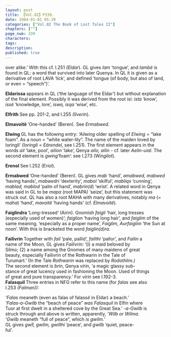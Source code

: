 ```yaml
---
layout: post
title: 【Vol.02】P339.
date: 1984-01-01 05:39
categories: ["Vol.02 The Book of Lost Tales II"]
chapters: [""]
page_num: 339
characters: 
tags: 
description: 
published: true
---
```


<p style="text-indent: 0;">
over alike.’ With this cf. I.251 <I>(Eldar</I>). GL gives <I>lam</I> ‘tongue’, and <I>lambë</I> is found in QL: a word that survived into later Quenya. In QL it is given as a derivative of root LAVA ‘lick’, and defined ‘tongue (of body, but also of land, or even = “speech”)’.
</p>

<B>Eldarissa </B>appears in QL (‘the language of the Eldar’) but without explanation of the final element. Possibly it was derived from the root isi: <I>ista</I> ‘know’, <I>issë</I> ‘knowledge, lore’, <I>iswa, isqa</I> ‘wise’, etc.

<B>Elfrith </B>See pp. 201-2, and I.255 <I>(Ilverin</I>).

<B>Elmavoitë </B>‘One-handed’ (Beren). See <I>Ermabwed</I>.

<B>Elwing </B>GL has the following entry: <I>‘Ailwing</I> older spelling of <I>Elwing =</I> “lake foam”. As a noun = “white water-lily”. The name of the maiden loved by loringli’ <I>(Ioringli = Eärendel</I>, see I.251). The first element appears in the words <I>ail</I> ‘lake, pool’, <I>ailion</I> ‘lake’, Qenya <I>ailo, ailin -</I> cf. later <I>Aelin-uial</I>. The second element is <I>gwing</I>‘foam’: see I.273 <I>(Wingilot</I>).

<B>Erenol </B>See I.252 <I>(Eriol</I>).

<B>Ermabwed </B>‘One-handed’ (Beren). GL gives <I>mab</I> ‘hand’, <I>amabwed, mabwed</I> ‘having hands', <I>mabwedri</I> ‘dexterity’, <I>mabol</I> ‘skilful’, <I>mabliqs</I> ‘cunning’, <I>mablad, mablod</I> ‘palm of hand’, <I>mabrin(d</I>) ‘wrist’. A related word in Qenya was said in GL to be <I>mapa</I> (root MAPA) ‘seize’, but this statement was struck out. QL has also a root MAHA with many derivatives, notably <I>ma</I> (= m<I>aha</I>) ‘hand’, <I>mavoitë</I> ‘having hands' (cf. <I>Elmavoitë</I>).

<B>Faiglindra </B>‘Long-tressed’ (Airin). Gnomish <I>faigli</I> ‘hair, long tresses (especially used of women)’; <I>faiglion</I> ‘having long hair’, and <I>faiglim</I> of the same meaning, ‘especially as a proper name’, <I>Faiglim, Aurfaiglim</I> ‘the Sun at noon’. With this is bracketed the word <I>faiglin(d)ra</I>.

<B>Failivrin </B>Together with <I>fail</I> ‘pale, pallid’, <I>failthi</I> ‘pallor’, and <I>Failin</I> a<BR>name of the Moon, GL gives <I>Failivrin:</I> ‘(i) a maid beloved by<BR>Silmo; (2) a name among the Gnomes of many maidens of great<BR>beauty, especially Failivrin of the Rothwarin in the Tale of<BR>Turumart.’ (In the Tale <I>Rothwarin</I> was replaced by <I>Rodothlim.)<BR></I>The second element is <I>brin</I>, Qenya <I>vírin</I>, ‘a magic glassy sub- <BR>stance of great lucency used in fashioning the Moon. Used of things<BR>of great and pure transparency.’ For <I>vírin</I> see I.192-3.<BR><B>Falasquil </B>Three entries in NFG refer to this name (for <I>falas</I> see also<BR>I.253 <I>(Falman)):</I>

<I>‘Falas</I> meaneth (even as falas of falass<I>ë</I> in Eldar) a beach.’<BR><I>'Falas-a-Gwilb</I> the “beach of peace” <I>was Falasquil</I> in Elfin where<BR>Tuor at first dwelt in a sheltered cove by the Great Sea.’ <I>-a-Gwilb</I> is<BR>struck through and above is written, apparently, <I>‘Wilb or Wilma.<BR>‘Gwilb</I> meaneth “full of peace”, which <I>is gwilm.’<BR></I>GL gives <I>gwîl, gwilm, gwilthi</I> ‘peace’, and <I>gwilb</I> ‘quiet, peace-<BR>ful'.


